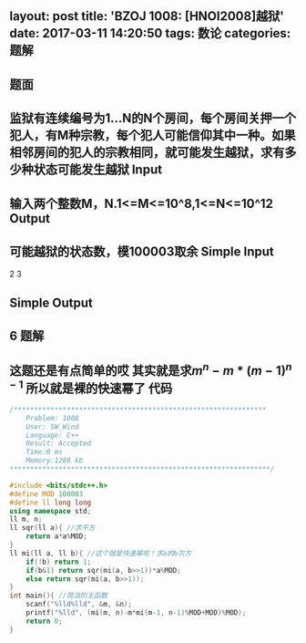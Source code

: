 layout: post
title: 'BZOJ 1008: [HNOI2008]越狱'
date: 2017-03-11 14:20:50
tags: 数论
categories: 题解
---
题面
-----------------------
监狱有连续编号为1...N的N个房间，每个房间关押一个犯人，有M种宗教，每个犯人可能信仰其中一种。如果相邻房间的犯人的宗教相同，就可能发生越狱，求有多少种状态可能发生越狱
Input
-----------------------
输入两个整数M，N.1<=M<=10^8,1<=N<=10^12
Output
-----------------------
可能越狱的状态数，模100003取余
Simple Input
-----------------------
2 3

Simple Output
-----------------------
6
题解
-----------------------
这题还是有点简单的哎
其实就是求$m^n-m*(m-1)^{n-1}$
所以就是裸的快速幂了
代码
-----------------------
```cpp
/**************************************************************
	Problem: 1008
	User: SW_Wind
	Language: C++
	Result: Accepted
	Time:0 ms
	Memory:1288 kb
****************************************************************/

#include <bits/stdc++.h>
#define MOD 100003
#define ll long long
using namespace std;
ll m, n;
ll sqr(ll a){ //求平方
	return a*a%MOD;
}
ll mi(ll a, ll b){ //这个就是快速幂啦！求a的b次方
	if(!b) return 1;
	if(b&1) return sqr(mi(a, b>>1))*a%MOD;
	else return sqr(mi(a, b>>1));
}
int main(){ //简洁的主函数
	scanf("%lld%lld", &m, &n);
	printf("%lld", (mi(m, n)-m*mi(m-1, n-1)%MOD+MOD)%MOD);
	return 0;
}
```
